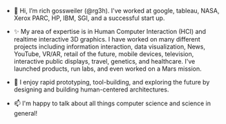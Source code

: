 - 👋 Hi, I’m rich gossweiler (@rg3h). I've worked at google, tableau, NASA, Xerox PARC, HP, IBM, SGI, and a successful start up.


- ✨ My area of expertise is in Human Computer Interaction (HCI) and realtime interactive 3D graphics. I have worked on many different projects including information interaction, data visualization, News, YouTube, VR/AR, retail of the future, mobile devices, television, interactive public displays, travel, genetics, and healthcare. I've launched products, run labs, and even worked on a Mars mission.


- 👀 I enjoy rapid prototyping, tool-building, and exploring the future by designing and building human-centered architectures.


- 📫 I'm happy to talk about all things computer science and science in general!

<!---
rg3h/rg3h is a ✨ special ✨ repository because its `README.md` (this file) appears on your GitHub profile.
You can click the Preview link to take a look at your changes.
--->

